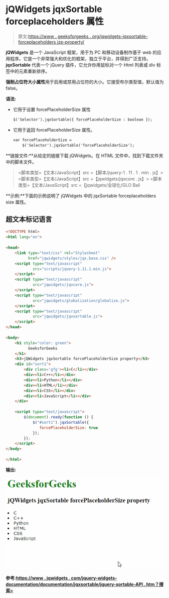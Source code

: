 # jQWidgets jqxSortable forceplaceholders 属性

> 原文:[https://www . geeksforgeeks . org/jqwidgets-jqxsortable-forceplaceholders ize-property/](https://www.geeksforgeeks.org/jqwidgets-jqxsortable-forceplaceholdersize-property/)

**jQWidgets** 是一个 JavaScript 框架，用于为 PC 和移动设备制作基于 web 的应用程序。它是一个非常强大和优化的框架，独立于平台，并得到广泛支持。 **jqxSortable** 代表一个 jQuery 插件，它允许你用鼠标对一个 Html 列表或 div 标签中的元素重新排序。

**强制占位符大小属性**用于启用或禁用占位符的大小。它接受布尔类型值，默认值为 false。

**语法:**

*   它用于设置 forcePlaceholderSize 属性

    ```html
    $('Selector').jqxSortable({ forcePlaceholderSize : boolean });
    ```

*   它用于返回 forcePlaceholderSize 属性。

    ```html
    var forcePlaceholderSize = 
        $('Selector').jqxSortable('forcePlaceholderSize');
    ```

**链接文件:**从给定的链接下载 jQWidgets。在 HTML 文件中，找到下载文件夹中的脚本文件。

> <link type="”text/css”" rel="”Stylesheet”" href="”jqwidgets/styles/jqx.base.css”">
> <脚本类型=【文本/JavaScript】src =【脚本/jquery-1 . 11 . 1 . min . js】></脚本>
> <脚本类型=【文本/JavaScript】src =【jqwidgets/jqxcore . js】></脚本>
> <脚本类型=【文本/JavaScript】src =【jqwidgets/全球化/GLO Bali

**示例:**下面的示例说明了 jQWidgets 中的 jqxSortable forceplaceholders size 属性。

## 超文本标记语言

```html
<!DOCTYPE html>
<html lang="en">

<head>
    <link type="text/css" rel="Stylesheet" 
          href="jqwidgets/styles/jqx.base.css" />
    <script type="text/javascript" 
            src="scripts/jquery-1.11.1.min.js">
    </script>
    <script type="text/javascript" 
            src="jqwidgets/jqxcore.js">
    </script>
    <script type="text/javascript" 
            src="jqwidgets/globalization/globalize.js">
    </script>
    <script type="text/javascript" 
            src="jqwidgets/jqxsortable.js">
    </script>
</head>

<body>
    <h1 style="color: green">
          GeeksforGeeks 
    </h1>
    <h3>jQWidgets jqxSortable forcePlaceholderSize property</h3>
    <div id="sort1">
        <div class='gfg'><li>C</li></div>
        <div><li>C++</li></div>
        <div><li>Python</li></div>
        <div><li>HTML</li></div>
        <div><li>CSS</li></div>
        <div><li>JavaScript</li></div>
    </div> 

    <script type="text/javascript">
        $(document).ready(function () {
            $("#sort1").jqxSortable({
               forcePlaceholderSize: true
            });
        });
    </script>
</body>

</html>
```

**输出:**

![](img/4f18d480dfaaf355cec74a04329ff94b.png)

**参考:**[**https://www . jqwidgets . com/jquery-widgets-documentation/documentation/jqxsortable/jquery-sortable-API . htm？搜索=**](https://www.jqwidgets.com/jquery-widgets-documentation/documentation/jqxsortable/jquery-sortable-api.htm?search=)